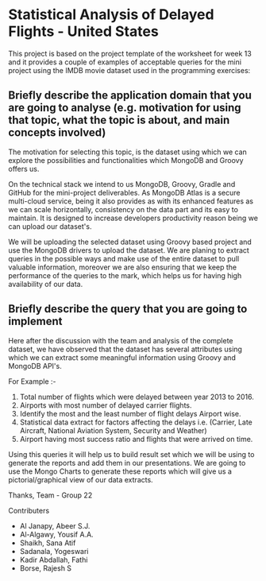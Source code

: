 <link rel='stylesheet' href='web/swiss.css'/>

# Statistical Analysis of Delayed Flights - United States

This project is based on the project template of the worksheet for week 13 and it provides a couple of examples of acceptable queries for the mini project using the IMDB movie dataset used in the programming exercises:

## Briefly describe the application domain that you are going to analyse (e.g. motivation for using that topic, what the topic is about, and main concepts involved)

The motivation for selecting this topic, is the dataset using which we can explore the possibilities and functionalities which MongoDB and Groovy offers us. 

On the technical stack we intend to us MongoDB, Groovy, Gradle and GitHub for the mini-project deliverables. As MongoDB Atlas is a secure multi-cloud service, being it also provides as with its enhanced features as we can scale horizontally, consistency on the data part and its easy to maintain. It is designed to increase developers productivity reason being we can upload our dataset's.

We will be uploading the selected dataset using Groovy based project and use the MongoDB drivers to upload the dataset. We are planing to extract queries in the possible ways and make use of the entire dataset to pull valuable information, moreover we are also ensuring that we keep the performance of the queries to the mark, which helps us for having high availability of our data.


## Briefly describe the query that you are going to implement

Here after the discussion with the team and analysis of the complete dataset, we have observed that the dataset has several attributes using which we can extract some meaningful information using Groovy and MongoDB API's.

For Example :- 

1) Total number of flights which were delayed between year 2013 to 2016.
2) Airports with most number of delayed carrier flights.
3) Identify the most and the least number of flight delays Airport wise.
4) Statistical data extract for factors affecting the delays i.e. (Carrier, Late Aircraft, National Aviation System, Security and Weather)
5) Airport having most success ratio and flights that were arrived on time.

Using this queries it will help us to build result set which we will be using to generate the reports and add them in our presentations. We are going to use the Mongo Charts to generate these reports which will give us a pictorial/graphical view of our data extracts.

Thanks,
Team - Group 22

Contributers
* Al Janapy, Abeer S.J.
* Al-Algawy, Yousif A.A.
* Shaikh, Sana Atif
* Sadanala, Yogeswari
* Kadir Abdallah, Fathi
* Borse, Rajesh S
